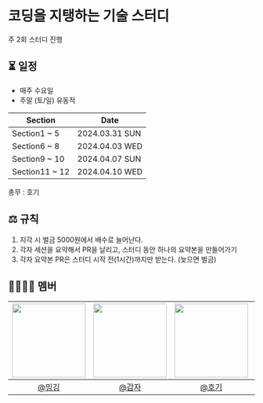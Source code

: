 # 코딩을 지탱하는 기술 스터디

주 2회 스터디 진행

## ⏳ 일정
- 매주 수요일
- 주말 (토/일) 유동적

| Section  |Date| 
|----------|--|
| Section1 ~ 5 |2024.03.31 SUN|
| Section6 ~ 8 |2024.04.03 WED|
| Section9 ~ 10 |2024.04.07 SUN|
| Section11 ~ 12 |2024.04.10 WED|

총무 : 호기

## ⚖️ 규칙
1. 지각 시 벌금 5000원에서 배수로 늘어난다.
2. 각자 세션을 요약해서 PR을 날리고, 스터디 동안 하나의 요약본을 만들어가기
3. 각자 요약본 PR은 스터디 시작 전(1시간)까지만 받는다. (늦으면 벌금)

## 👨‍👨‍👦‍👦 멤버
| <img src="https://avatars.githubusercontent.com/Eunice991217" width=150> | <img src="https://avatars.githubusercontent.com/jihunParkkk" width=150> | <img src="https://avatars.githubusercontent.com/hoyeonyy" width=150> | <img src="https://avatars.githubusercontent.com/kkosang" width=150> | <img src="https://avatars.githubusercontent.com/SongGwanSeok" width=150> | <img src="https://avatars.githubusercontent.com/FLU0RITE" width=150> | <img src="https://avatars.githubusercontent.com/sgo722" width=150> |
|:--:|:--:|:--:|:--:|:--:|:--:|:--:|
|[@밍깅](https://github.com/Eunice991217)| [@감자](https://github.com/jihunparkkk) | [@호기](https://github.com/hoyeonyy)|[@꼬상](https://github.com/kkosang)|[@석마](https://github.com/SongGwanSeok)| [@썩띡](https://github.com/FLU0RITE)| [@더마포](https://github.com/sgo722)| 

